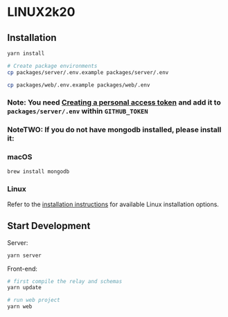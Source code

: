 # LINUX2k20

## Installation

```sh
yarn install
```

```sh
# Create package environments
cp packages/server/.env.example packages/server/.env

cp packages/web/.env.example packages/web/.env
```

### Note: You need [Creating a personal access token](https://docs.github.com/en/free-pro-team@latest/github/authenticating-to-github/creating-a-personal-access-token) and add it to `packages/server/.env` within `GITHUB_TOKEN`

### NoteTWO: If you do not have mongodb installed, please install it:

### macOS

```sh
brew install mongodb
```

### Linux

Refer to the [installation instructions](https://docs.mongodb.com/manual/administration/install-on-linux/) for available Linux installation options.

## Start Development

Server:

```sh
yarn server
```

Front-end:

```sh
# first compile the relay and schemas
yarn update

# run web project
yarn web

```
